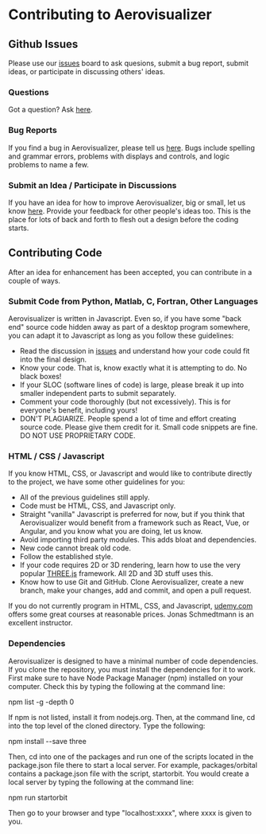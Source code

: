 # Contributing to Aerovisualizer

## Github Issues

Please use our <a href="https://github.com/eastmanrj/aerovisualizer/issues">issues</a> board to ask quesions, submit a bug report, submit ideas, or participate in discussing others' ideas.

### Questions

Got a question?  Ask [here](https://github.com/eastmanrj/aerovisualizer/labels/question).

### Bug Reports

If you find a bug in Aerovisualizer, please tell us [here](https://github.com/eastmanrj/aerovisualizer/labels/bug).  Bugs include spelling and grammar errors, problems with displays and controls, and logic problems to name a few.

### Submit an Idea / Participate in Discussions

If you have an idea for how to improve Aerovisualizer, big or small, let us know [here](https://github.com/eastmanrj/aerovisualizer/labels/enhancement).  Provide your feedback for other people's ideas too. This is the place for lots of back and forth to flesh out a design before the coding starts.

## Contributing Code

After an idea for enhancement has been accepted, you can contribute in a couple of ways.

### Submit Code from Python, Matlab, C, Fortran, Other Languages

Aerovisualizer is written in Javascript. Even so, if you have some "back end" source code hidden away as part of a desktop program somewhere, you can adapt it to Javascript as long as you follow these guidelines:

- Read the discussion in [issues](https://github.com/eastmanrj/aerovisualizer/labels/enhancement) and understand how your code could fit into the final design.
- Know your code.  That is, know exactly what it is attempting to do.  No black boxes!
- If your SLOC (software lines of code) is large, please break it up into smaller independent parts to submit separately.
- Comment your code thoroughly (but not excessively).  This is for everyone's benefit, including yours!
- DON'T PLAGIARIZE. People spend a lot of time and effort creating source code.  Please give them credit for it.  Small code snippets are fine.  DO NOT USE PROPRIETARY CODE.

### HTML / CSS / Javascript

If you know HTML, CSS, or Javascript and would like to contribute directly to the project, we have some other guidelines for you:

- All of the previous guidelines still apply.
- Code must be HTML, CSS, and Javascript only.
- Straight "vanilla" Javascript is preferred for now, but if you think that Aerovisualizer would benefit from a framework such as React, Vue, or Angular, and you know what you are doing, let us know.
- Avoid importing third party modules.  This adds bloat and dependencies.
- New code cannot break old code.
- Follow the established style.
- If your code requires 2D or 3D rendering, learn how to use the very popular [THREE.js](https://threejs.org) framework.  All 2D and 3D stuff uses this.
- Know how to use Git and GitHub.  Clone Aerovisualizer, create a new branch, make your changes, add and commit, and open a pull request.

If you do not currently program in HTML, CSS, and Javascript, [udemy.com](https://udemy.com) offers some great courses at reasonable prices. Jonas Schmedtmann is an excellent instructor. 

### Dependencies

Aerovisualizer is designed to have a minimal number of code dependencies.  If you clone the repository, you must install the dependencies for it to work.  First make sure to have Node Package Manager (npm) installed on your computer.  Check this by typing the following at the command line:

npm list -g -depth 0

If npm is not listed, install it from nodejs.org.  Then, at the command line, cd into the top level of the cloned directory.  Type the following:

npm install --save three

Then, cd into one of the packages and run one of the scripts located in the package.json file there to start a local server.  For example, packages/orbital contains a package.json file with the script, startorbit.  You would create a local server by typing the following at the command line:

npm run startorbit

Then go to your browser and type "localhost:xxxx", where xxxx is given to you.
